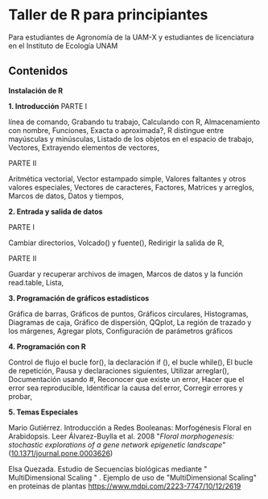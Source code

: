 # Taller de R para principiantes
Para estudiantes de Agronomía de la UAM-X y estudiantes de licenciatura en el Instituto de Ecología UNAM

## Contenidos

**Instalación de R**

**1. Introducción**
PARTE I

   línea de comando,
   Grabando tu trabajo,
   Calculando con R,
   Almacenamiento con nombre,
   Funciones,
   Exacta o aproximada?,
   R distingue entre mayúsculas y minúsculas,
   Listado de los objetos en el espacio de trabajo,
   Vectores,
   Extrayendo elementos de vectores,
   
PARTE II

   Aritmética vectorial,
   Vector estampado simple,
   Valores faltantes y otros valores especiales,
   Vectores de caracteres,
   Factores,
   Matrices y arreglos,
   Marcos de datos,
   Datos y tiempos,

**2. Entrada y salida de datos**

PARTE I

   Cambiar directorios,
   Volcado() y fuente(),
   Redirigir la salida de R,
   
PARTE II

   Guardar y recuperar archivos de imagen,
   Marcos de datos y la función read.table,
   Lista,
    
**3. Programación de gráficos estadísticos**

   Gráfica de barras,
   Gráficos de puntos,
   Gráficos circulares,
   Histogramas,
   Diagramas de caja,
   Gráfico de dispersión,
   QQplot,
   La región de trazado y los márgenes,
   Agregar plots,
   Configuración de parámetros gráficos
    
**4. Programación con R**

   Control de flujo
         el bucle for(),
         la declaración if (),
         el bucle while(),
         El bucle de repetición,
         Pausa y declaraciones siguientes,
         Utilizar arreglar(),
         Documentación usando #,
         Reconocer que existe un error,
         Hacer que el error sea reproducible,
         Identificar la causa del error,
         Corregir errores y probar,
       

   **5. Temas Especiales**

   Mario Gutiérrez. Introducción a Redes Booleanas: Morfogénesis Floral en Arabidopsis. Leer Álvarez-Buylla et al. 2008 "*Floral morphogenesis: stochastic explorations of a gene network epigenetic landscape*" ([10.1371/journal.pone.0003626](https://doi.org/10.1371/journal.pone.0003626))  
  
   Elsa Quezada.  Estudio de Secuencias biológicas mediante " MultiDimensional Scaling " .
   Ejemplo de uso de "MultiDimensional Scaling" en proteinas de plantas https://www.mdpi.com/2223-7747/10/12/2619 
